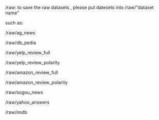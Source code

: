 /raw: to save the raw datasets , please put datesets into /raw/"dataset name"

such as:

/raw/ag_news

/raw/db_pedia

/raw/yelp_review_full

/raw/yelp_review_polarity

/raw/amazon_review_full

/raw/amazon_review_polarity

/raw/sogou_news

/raw/yahoo_answers

/raw/imdb
